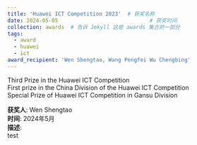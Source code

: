 ```yaml
---
title: 'Huawei ICT Competition 2023'  # 获奖名称
date: 2024-05-05                             # 获奖时间
collection: awards  # 告诉 Jekyll 这是 awards 集合的一部分
tags:
  - award
  - huawei
  - ict
award_recipient: 'Wen Shengtao, Wang Pengfei Wu Chengbing'               # 获奖人
---
```


Third Prize in the Huawei ICT Competition  
First prize in the China Division of the Huawei ICT Competition  
Special Prize of Huawei ICT Competition in Gansu Division


**获奖人**: Wen Shengtao  
**时间**: 2024年5月  
**描述**:  
test
